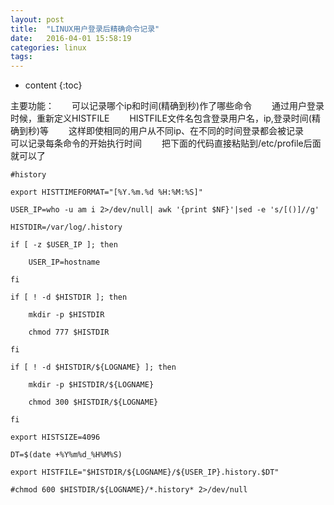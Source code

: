 ```yaml
---
layout: post
title:  "LINUX用户登录后精确命令记录"
date:   2016-04-01 15:58:19
categories: linux
tags:
---
```


* content
{:toc}

主要功能：　　可以记录哪个ip和时间(精确到秒)作了哪些命令
　　通过用户登录时候，重新定义HISTFILE　　
HISTFILE文件名包含登录用户名，ip,登录时间(精确到秒)等　　
这样即使相同的用户从不同ip、在不同的时间登录都会被记录　　
可以记录每条命令的开始执行时间　　
把下面的代码直接粘贴到/etc/profile后面就可以了

<!--excerpt-->

    #history

    export HISTTIMEFORMAT="[%Y.%m.%d %H:%M:%S]"

    USER_IP=who -u am i 2>/dev/null| awk '{print $NF}'|sed -e 's/[()]//g'

    HISTDIR=/var/log/.history

    if [ -z $USER_IP ]; then

        USER_IP=hostname

    fi

    if [ ! -d $HISTDIR ]; then

        mkdir -p $HISTDIR

        chmod 777 $HISTDIR

    fi

    if [ ! -d $HISTDIR/${LOGNAME} ]; then

        mkdir -p $HISTDIR/${LOGNAME}

        chmod 300 $HISTDIR/${LOGNAME}

    fi

    export HISTSIZE=4096

    DT=$(date +%Y%m%d_%H%M%S)

    export HISTFILE="$HISTDIR/${LOGNAME}/${USER_IP}.history.$DT"

    #chmod 600 $HISTDIR/${LOGNAME}/*.history* 2>/dev/null
